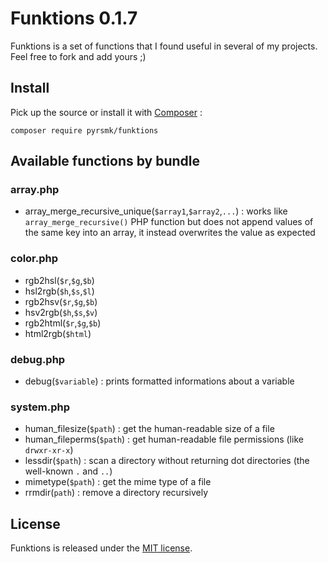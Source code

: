 Funktions 0.1.7
===============

Funktions is a set of functions that I found useful in several of my projects. Feel free to fork and add yours ;)

Install
-------

Pick up the source or install it with [Composer](https://getcomposer.org/) :

```
composer require pyrsmk/funktions
```

Available functions by bundle
-----------------------------

### array.php
- array\_merge\_recursive_unique(`$array1`,`$array2`,`...`) : works like `array_merge_recursive()` PHP function but does not append values of the same key into an array, it instead overwrites the value as expected

### color.php
- rgb2hsl(`$r`,`$g`,`$b`)
- hsl2rgb(`$h`,`$s`,`$l`)
- rgb2hsv(`$r`,`$g`,`$b`)
- hsv2rgb(`$h`,`$s`,`$v`)
- rgb2html(`$r`,`$g`,`$b`)
- html2rgb(`$html`)

### debug.php
- debug(`$variable`) : prints formatted informations about a variable

### system.php
- human_filesize(`$path`) : get the human-readable size of a file
- human_fileperms(`$path`) : get human-readable file permissions (like `drwxr-xr-x`)
- lessdir(`$path`) : scan a directory without returning dot directories (the well-known `.` and `..`)
- mimetype(`$path`) : get the mime type of a file
- rrmdir(`path`) : remove a directory recursively

License
-------

Funktions is released under the [MIT license](http://dreamysource.mit-license.org).